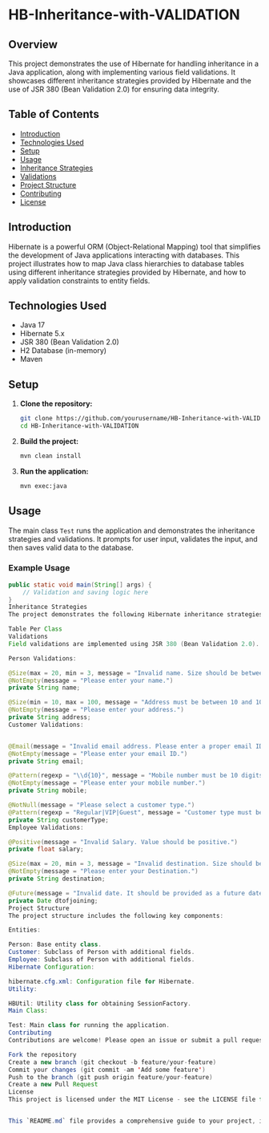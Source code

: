 # HB-Inheritance-with-VALIDATION

## Overview

This project demonstrates the use of Hibernate for handling inheritance in a Java application, along with implementing various field validations. It showcases different inheritance strategies provided by Hibernate and the use of JSR 380 (Bean Validation 2.0) for ensuring data integrity.

## Table of Contents

- [Introduction](#introduction)
- [Technologies Used](#technologies-used)
- [Setup](#setup)
- [Usage](#usage)
- [Inheritance Strategies](#inheritance-strategies)
- [Validations](#validations)
- [Project Structure](#project-structure)
- [Contributing](#contributing)
- [License](#license)

## Introduction

Hibernate is a powerful ORM (Object-Relational Mapping) tool that simplifies the development of Java applications interacting with databases. This project illustrates how to map Java class hierarchies to database tables using different inheritance strategies provided by Hibernate, and how to apply validation constraints to entity fields.

## Technologies Used

- Java 17
- Hibernate 5.x
- JSR 380 (Bean Validation 2.0)
- H2 Database (in-memory)
- Maven

## Setup

1. **Clone the repository:**
    ```sh
    git clone https://github.com/yourusername/HB-Inheritance-with-VALIDATION.git
    cd HB-Inheritance-with-VALIDATION
    ```

2. **Build the project:**
    ```sh
    mvn clean install
    ```

3. **Run the application:**
    ```sh
    mvn exec:java
    ```

## Usage

The main class `Test` runs the application and demonstrates the inheritance strategies and validations. It prompts for user input, validates the input, and then saves valid data to the database.

### Example Usage

```java
public static void main(String[] args) {
    // Validation and saving logic here
}
Inheritance Strategies
The project demonstrates the following Hibernate inheritance strategies:

Table Per Class
Validations
Field validations are implemented using JSR 380 (Bean Validation 2.0). The following constraints are demonstrated:

Person Validations:

@Size(max = 20, min = 3, message = "Invalid name. Size should be between 3 and 20.")
@NotEmpty(message = "Please enter your name.")
private String name;

@Size(min = 10, max = 100, message = "Address must be between 10 and 100 characters.")
@NotEmpty(message = "Please enter your address.")
private String address;
Customer Validations:


@Email(message = "Invalid email address. Please enter a proper email ID.")
@NotEmpty(message = "Please enter your email ID.")
private String email;

@Pattern(regexp = "\\d{10}", message = "Mobile number must be 10 digits.")
@NotEmpty(message = "Please enter your mobile number.")
private String mobile;

@NotNull(message = "Please select a customer type.")
@Pattern(regexp = "Regular|VIP|Guest", message = "Customer type must be 'Regular', 'VIP', or 'Guest'.")
private String customerType;
Employee Validations:

@Positive(message = "Invalid Salary. Value should be positive.")
private float salary;

@Size(max = 20, min = 3, message = "Invalid destination. Size should be between 3 and 20.")
@NotEmpty(message = "Please enter your Destination.")
private String destination;

@Future(message = "Invalid date. It should be provided as a future date.")
private Date dtofjoining;
Project Structure
The project structure includes the following key components:

Entities:

Person: Base entity class.
Customer: Subclass of Person with additional fields.
Employee: Subclass of Person with additional fields.
Hibernate Configuration:

hibernate.cfg.xml: Configuration file for Hibernate.
Utility:

HBUtil: Utility class for obtaining SessionFactory.
Main Class:

Test: Main class for running the application.
Contributing
Contributions are welcome! Please open an issue or submit a pull request for any improvements or bug fixes.

Fork the repository
Create a new branch (git checkout -b feature/your-feature)
Commit your changes (git commit -am 'Add some feature')
Push to the branch (git push origin feature/your-feature)
Create a new Pull Request
License
This project is licensed under the MIT License - see the LICENSE file for details.


This `README.md` file provides a comprehensive guide to your project, including setup instructions, descriptions of the inheritance strategies, validations, and the overall project structure. Adjust the content as necessary to fit the specifics of your project.






